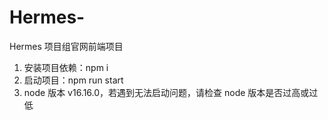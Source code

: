 # Hermes-

Hermes 项目组官网前端项目

1. 安装项目依赖：npm i
2. 启动项目：npm run start
3. node 版本 v16.16.0，若遇到无法启动问题，请检查 node 版本是否过高或过低
